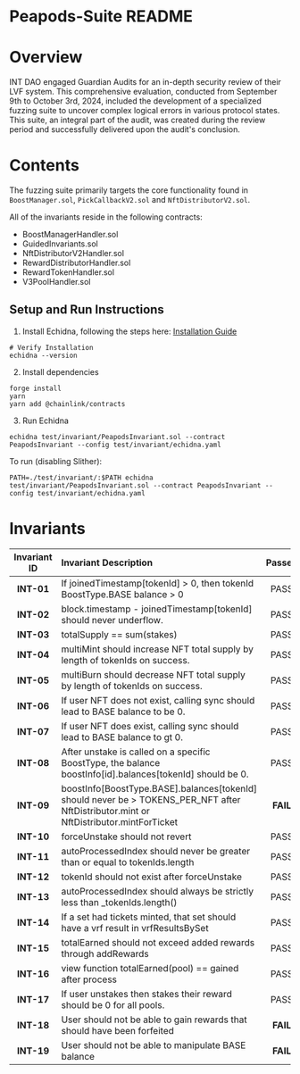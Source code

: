 # Peapods-Suite README

# Overview

INT DAO engaged Guardian Audits for an in-depth security review of their LVF system. This comprehensive evaluation, conducted from September 9th to October 3rd, 2024, included the development of a specialized fuzzing suite to uncover complex logical errors in various protocol states. This suite, an integral part of the audit, was created during the review period and successfully delivered upon the audit's conclusion.

# Contents

The fuzzing suite primarily targets the core functionality found in `BoostManager.sol`, `PickCallbackV2.sol` and `NftDistributorV2.sol`.

All of the invariants reside in the following contracts:
* BoostManagerHandler.sol
* GuidedInvariants.sol
* NftDistributorV2Handler.sol
* RewardDistributorHandler.sol
* RewardTokenHandler.sol
* V3PoolHandler.sol

## Setup and Run Instructions

1. Install Echidna, following the steps here: [Installation Guide](https://github.com/crytic/echidna#installation)
```shell
# Verify Installation
echidna --version
```

2. Install dependencies
```shell
forge install
yarn
yarn add @chainlink/contracts
```
3. Run Echidna

```shell
echidna test/invariant/PeapodsInvariant.sol --contract PeapodsInvariant --config test/invariant/echidna.yaml
```

To run (disabling Slither): 
```shell
PATH=./test/invariant/:$PATH echidna test/invariant/PeapodsInvariant.sol --contract PeapodsInvariant --config test/invariant/echidna.yaml
```

# Invariants
| **Invariant ID** | **Invariant Description** | **Passed** | **Remediation** | **Run Count** |
|:--------------:|:-----|:-----------:|:-----------:|:-----------:|
| **INT-01** | If joinedTimestamp[tokenId] > 0, then tokenId BoostType.BASE balance > 0 | PASS |  | 10m+
| **INT-02** | block.timestamp - joinedTimestamp[tokenId] should never underflow. | PASS |  | 10m+
| **INT-03** | totalSupply == sum(stakes) | PASS |  | 10m+
| **INT-04** | multiMint should increase NFT total supply by length of tokenIds on success. | PASS |  | 10m+
| **INT-05** | multiBurn should decrease NFT total supply by length of tokenIds on success. | PASS |  | 10m+
| **INT-06** | If user NFT does not exist, calling sync should lead to BASE balance to be 0. | PASS |  | 10m+
| **INT-07** | If user NFT does exist, calling sync should lead to BASE balance to gt 0. | PASS |  | 10m+
| **INT-08** | After unstake is called on a specific BoostType, the balance boostInfo[id].balances[tokenId] should be 0. | PASS |  | 10m+
| **INT-09** | boostInfo[BoostType.BASE].balances[tokenId] should never be > TOKENS_PER_NFT after NftDistributor.mint or NftDistributor.mintForTicket | **FAIL** |  | 10m+
| **INT-10** | forceUnstake should not revert | PASS |  | 10m+
| **INT-11** | autoProcessedIndex should never be greater than or equal to tokenIds.length | PASS |  | 10m+
| **INT-12** | tokenId should not exist after forceUnstake | PASS |  | 10m+
| **INT-13** | autoProcessedIndex should always be strictly less than _tokenIds.length() | PASS |  | 10m+
| **INT-14** | If a set had tickets minted, that set should have a vrf result in vrfResultsBySet | PASS |  | 10m+
| **INT-15** | totalEarned should not exceed added rewards through addRewards | PASS |  | 10m+
| **INT-16** | view function totalEarned(pool) == gained after process | PASS |  | 10m+
| **INT-17** | If user unstakes then stakes their reward should be 0 for all pools. | PASS |  | 10m+
| **INT-18** | User should not be able to gain rewards that should have been forfeited | **FAIL** |  | 10m+
| **INT-19** | User should not be able to manipulate BASE balance | **FAIL** |  | 10m+